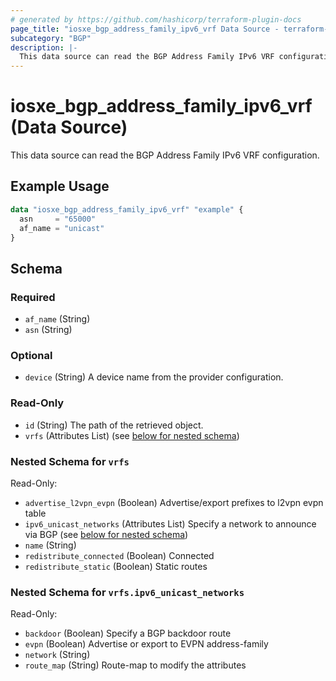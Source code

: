 ```yaml
---
# generated by https://github.com/hashicorp/terraform-plugin-docs
page_title: "iosxe_bgp_address_family_ipv6_vrf Data Source - terraform-provider-iosxe"
subcategory: "BGP"
description: |-
  This data source can read the BGP Address Family IPv6 VRF configuration.
---
```


# iosxe_bgp_address_family_ipv6_vrf (Data Source)

This data source can read the BGP Address Family IPv6 VRF configuration.

## Example Usage

```terraform
data "iosxe_bgp_address_family_ipv6_vrf" "example" {
  asn     = "65000"
  af_name = "unicast"
}
```

<!-- schema generated by tfplugindocs -->
## Schema

### Required

- `af_name` (String)
- `asn` (String)

### Optional

- `device` (String) A device name from the provider configuration.

### Read-Only

- `id` (String) The path of the retrieved object.
- `vrfs` (Attributes List) (see [below for nested schema](#nestedatt--vrfs))

<a id="nestedatt--vrfs"></a>
### Nested Schema for `vrfs`

Read-Only:

- `advertise_l2vpn_evpn` (Boolean) Advertise/export prefixes to l2vpn evpn table
- `ipv6_unicast_networks` (Attributes List) Specify a network to announce via BGP (see [below for nested schema](#nestedatt--vrfs--ipv6_unicast_networks))
- `name` (String)
- `redistribute_connected` (Boolean) Connected
- `redistribute_static` (Boolean) Static routes

<a id="nestedatt--vrfs--ipv6_unicast_networks"></a>
### Nested Schema for `vrfs.ipv6_unicast_networks`

Read-Only:

- `backdoor` (Boolean) Specify a BGP backdoor route
- `evpn` (Boolean) Advertise or export to EVPN address-family
- `network` (String)
- `route_map` (String) Route-map to modify the attributes
